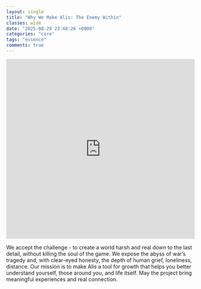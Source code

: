 ```yaml
---
layout: single
title: "Why We Make Alis: The Enemy Within"
classes: wide
date: "2025-08-29 23:48:26 +0000"
categories: "core"
tags: "essence"
comments: true
---
```


<iframe 
  src="https://drive.google.com/file/d/11f4PuKVRqybPOaw_ACbwrEmWthHtnG0U/preview" 
  style="width:100%; max-width:640px; height:480px; border:none;" 
  allow="autoplay">
</iframe>

We accept the challenge - to create a world harsh and real down to the last detail, without killing the soul of the game.
We expose the abyss of war’s tragedy and, with clear-eyed honesty, the depth of human grief, loneliness, distance.
Our mission is to make Alis a tool for growth that helps you better understand yourself, those around you, and life itself.
May the project bring meaningful experiences and real connection.
